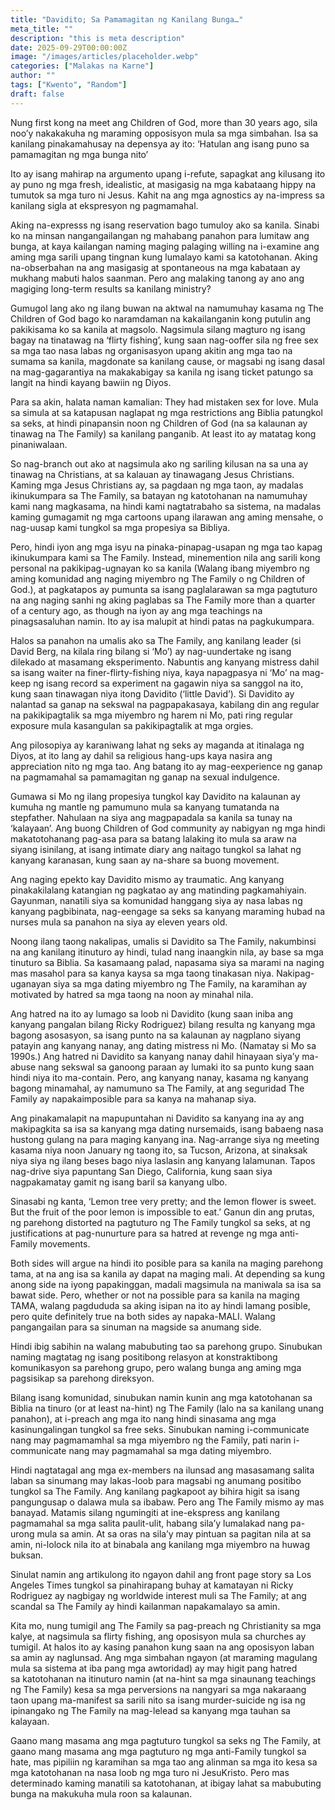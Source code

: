 ```yaml
---
title: "Davidito; Sa Pamamagitan ng Kanilang Bunga…"
meta_title: ""
description: "this is meta description"
date: 2025-09-29T00:00:00Z
image: "/images/articles/placeholder.webp"
categories: ["Malakas na Karne"]
author: ""
tags: ["Kwento", "Random"]
draft: false
---
```


Nung first kong na meet ang Children of God, more than 30 years ago, sila noo’y nakakakuha ng maraming opposisyon mula sa mga simbahan. Isa sa kanilang pinakamahusay na depensya ay ito: ‘Hatulan ang isang puno sa pamamagitan ng mga bunga nito’  
  
Ito ay isang mahirap na argumento upang i-refute, sapagkat ang kilusang ito ay puno ng mga fresh, idealistic, at masigasig na mga kabataang hippy na tumutok sa mga turo ni Jesus. Kahit na ang mga agnostics ay na-impress sa kanilang sigla at ekspresyon ng pagmamahal.  
  
Aking na-expresss ng isang reservation bago tumuloy ako sa kanila. Sinabi ko na minsan nangangailangan ng mahabang panahon para lumitaw ang bunga, at kaya kailangan naming maging palaging willing na i-examine ang aming mga sarili upang tingnan kung lumalayo kami sa katotohanan. Aking na-obserbahan na ang masigasig at spontaneous na mga kabataan ay mukhang mabuti halos saanman. Pero ang malaking tanong ay ano ang magiging long-term results sa kanilang ministry?  
  
Gumugol lang ako ng ilang buwan na aktwal na namumuhay kasama ng The Children of God bago ko naramdaman na kakailanganin kong putulin ang pakikisama ko sa kanila at magsolo. Nagsimula silang magturo ng isang bagay na tinatawag na ‘flirty fishing’, kung saan nag-ooffer sila ng free sex sa mga tao nasa labas ng organisasyon upang akitin ang mga tao na sumama sa kanila, magdonate sa kanilang cause, or magsabi ng isang dasal na mag-gagarantiya na makakabigay sa kanila ng isang ticket patungo sa langit na hindi kayang bawiin ng Diyos.  
  
Para sa akin, halata naman kamalian: They had mistaken sex for love. Mula sa simula at sa katapusan naglapat ng mga restrictions ang Biblia patungkol sa seks, at hindi pinapansin noon ng Children of God (na sa kalaunan ay tinawag na The Family) sa kanilang panganib. At least ito ay matatag kong pinaniwalaan.  
  
So nag-branch out ako at nagsimula ako ng sariling kilusan na sa una ay tinawag na Christians, at sa kalauan ay tinawagang Jesus Christians. Kaming mga Jesus Christians ay, sa pagdaan ng mga taon, ay madalas ikinukumpara sa The Family, sa batayan ng katotohanan na namumuhay kami nang magkasama, na hindi kami nagtatrabaho sa sistema, na madalas kaming gumagamit ng mga cartoons upang ilarawan ang aming mensahe, o nag-uusap kami tungkol sa mga propesiya sa Bibliya.  
  
Pero, hindi iyon ang mga isyu na pinaka-pinapag-usapan ng mga tao kapag ikinukumpara kami sa The Family. Instead, minemention nila ang sarili kong personal na pakikipag-ugnayan ko sa kanila (Walang ibang miyembro ng aming komunidad ang naging miyembro ng The Family o ng Children of God.), at pagkatapos ay pumunta sa isang paglalarawan sa mga pagtuturo na ang naging sanhi ng aking paglabas sa The Family more than a quarter of a century ago, as though na iyon ay ang mga teachings na pinagsasaluhan namin. Ito ay isa malupit at hindi patas na pagkukumpara.  
  
Halos sa panahon na umalis ako sa The Family, ang kanilang leader (si David Berg, na kilala ring bilang si ‘Mo’) ay nag-uundertake ng isang dilekado at masamang eksperimento. Nabuntis ang kanyang mistress dahil sa isang waiter na finer-flirty-fishing niya, kaya napagpasya ni ‘Mo’ na mag-keep ng isang record sa experiment na gagawin niya sa sanggol na ito, kung saan tinawagan niya itong Davidito (‘little David’). Si Davidito ay nalantad sa ganap na sekswal na pagpapakasaya, kabilang din ang regular na pakikipagtalik sa mga miyembro ng harem ni Mo, pati ring regular exposure mula kasangulan sa pakikipagtalik at mga orgies.  
  
Ang pilosopiya ay karaniwang lahat ng seks ay maganda at itinalaga ng Diyos, at ito lang ay dahil sa religious hang-ups kaya nasira ang appreciation nito ng mga tao. Ang batang ito ay mag-eexperience ng ganap na pagmamahal sa pamamagitan ng ganap na sexual indulgence.  
  
Gumawa si Mo ng ilang propesiya tungkol kay Davidito na kalaunan ay kumuha ng mantle ng pamumuno mula sa kanyang tumatanda na stepfather. Nahulaan na siya ang magpapadala sa kanila sa tunay na ‘kalayaan’. Ang buong Children of God community ay nabigyan ng mga hindi makatotohanang pag-asa para sa batang lalaking ito mula sa araw na siyang isinilang, at isang intimate diary ang naitago tungkol sa lahat ng kanyang karanasan, kung saan ay na-share sa buong movement.  
  
Ang naging epekto kay Davidito mismo ay traumatic. Ang kanyang pinakakilalang katangian ng pagkatao ay ang matinding pagkamahiyain. Gayunman, nanatili siya sa komunidad hanggang siya ay nasa labas ng kanyang pagbibinata, nag-eengage sa seks sa kanyang maraming hubad na nurses mula sa panahon na siya ay eleven years old.  
  
Noong ilang taong nakalipas, umalis si Davidito sa The Family, nakumbinsi na ang kanilang itinuturo ay hindi, tulad nang inaangkin nila, ay base sa mga tinuturo sa Biblia. Sa kasamaang palad, napasama siya sa marami na naging mas masahol para sa kanya kaysa sa mga taong tinakasan niya. Nakipag-uganayan siya sa mga dating miyembro ng The Family, na karamihan ay motivated by hatred sa mga taong na noon ay minahal nila.  
  
Ang hatred na ito ay lumago sa loob ni Davidito (kung saan iniba ang kanyang pangalan bilang Ricky Rodriguez) bilang resulta ng kanyang mga bagong asosasyon, sa isang punto na sa kalaunan ay nagplano siyang patayin ang kanyang nanay, ang dating mistress ni Mo. (Namatay si Mo sa 1990s.) Ang hatred ni Davidito sa kanyang nanay dahil hinayaan siya’y ma-abuse nang sekswal sa ganoong paraan ay lumaki ito sa punto kung saan hindi niya ito ma-contain. Pero, ang kanyang nanay, kasama ng kanyang bagong minamahal, ay namumuno sa The Family, at ang seguridad The Family ay napakaimposible para sa kanya na mahanap siya.  
  
Ang pinakamalapit na mapupuntahan ni Davidito sa kanyang ina ay ang makipagkita sa isa sa kanyang mga dating nursemaids, isang babaeng nasa hustong gulang na para maging kanyang ina. Nag-arrange siya ng meeting kasama niya noon January ng taong ito, sa Tucson, Arizona, at sinaksak niya siya ng ilang beses bago niya laslasin ang kanyang lalamunan. Tapos nag-drive siya papuntang San Diego, California, kung saan siya nagpakamatay gamit ng isang baril sa kanyang ulbo.  
  
Sinasabi ng kanta, ‘Lemon tree very pretty; and the lemon flower is sweet. But the fruit of the poor lemon is impossible to eat.’ Ganun din ang prutas, ng parehong distorted na pagtuturo ng The Family tungkol sa seks, at ng justifications at pag-nunurture para sa hatred at revenge ng mga anti-Family movements.  
  
Both sides will argue na hindi ito posible para sa kanila na maging parehong tama, at na ang isa sa kanila ay dapat na maging mali. At depending sa kung anong side na iyong papakinggan, madali magsimula na maniwala sa isa sa bawat side. Pero, whether or not na possible para sa kanila na maging TAMA, walang pagdududa sa aking isipan na ito ay hindi lamang posible, pero quite definitely true na both sides ay napaka-MALI. Walang pangangailan para sa sinuman na magside sa anumang side.  
  
Hindi ibig sabihin na walang mabubuting tao sa parehong grupo. Sinubukan naming magtatag ng isang positibong relasyon at konstraktibong komunikasyon sa parehong grupo, pero walang bunga ang aming mga pagsisikap sa parehong direksyon.  
  
Bilang isang komunidad, sinubukan namin kunin ang mga katotohanan sa Biblia na tinuro (or at least na-hint) ng The Family (lalo na sa kanilang unang panahon), at i-preach ang mga ito nang hindi sinasama ang mga kasinungalingan tungkol sa free seks. Sinubukan naming i-communicate nang may pagmamamhal sa mga miyembro ng the Family, pati narin i-communicate nang may pagmamahal sa mga dating miyembro.  
  
Hindi nagtatagal ang mga ex-members na ilunsad ang masasamang salita laban sa sinumang may lakas-loob para magsabi ng anumang positibo tungkol sa The Family. Ang kanilang pagkapoot ay bihira higit sa isang pangungusap o dalawa mula sa ibabaw. Pero ang The Family mismo ay mas banayad. Matamis silang ngumingiti at ine-ekspress ang kanilang pagmamahal sa mga salita paulit-ulit, habang sila’y lumalakad nang pa-urong mula sa amin. At sa oras na sila’y may pintuan sa pagitan nila at sa amin, ni-lolock nila ito at binabala ang kanilang mga miyembro na huwag buksan.  
  
Sinulat namin ang artikulong ito ngayon dahil ang front page story sa Los Angeles Times tungkol sa pinahirapang buhay at kamatayan ni Ricky Rodriguez ay nagbigay ng worldwide interest muli sa The Family; at ang scandal sa The Family ay hindi kailanman napakamalayo sa amin.  
  
Kita mo, nung tumigil ang The Family sa pag-preach ng Christianity sa mga kalye, at nagsimula sa flirty fishing, ang oposisyon mula sa churches ay tumigil. At halos ito ay kasing panahon kung saan na ang oposisyon laban sa amin ay naglunsad. Ang mga simbahan ngayon (at maraming magulang mula sa sistema at iba pang mga awtoridad) ay may higit pang hatred  
sa katotohanan na itinuturo namin (at na-hint sa mga sinaunang teachings ng The Family) kesa sa mga perversions na nangyari sa mga nakaraang taon upang ma-manifest sa sarili nito sa isang murder-suicide ng isa ng ipinangako ng The Family na mag-lelead sa kanyang mga tauhan sa kalayaan.  
  
Gaano mang masama ang mga pagtuturo tungkol sa seks ng The Family, at gaano mang masama ang mga pagtuturo ng mga anti-Family tungkol sa hate, mas pipiliin ng karamihan sa mga tao ang alinman sa mga ito kesa sa mga katotohanan na nasa loob ng mga turo ni JesuKristo. Pero mas determinado kaming manatili sa katotohanan, at ibigay lahat sa mabubuting bunga na makukuha mula roon sa kalaunan.
